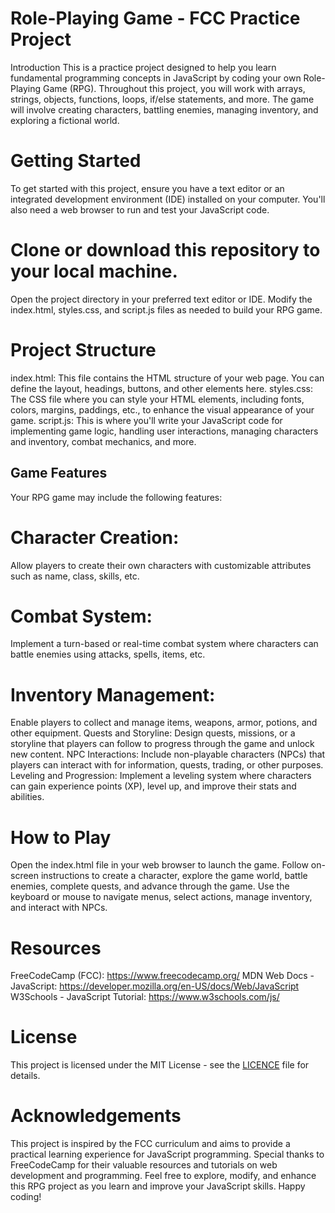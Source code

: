 # Role-Playing Game - FCC Practice Project
Introduction
This is a practice project designed to help you learn fundamental programming concepts in JavaScript by coding your own Role-Playing Game (RPG). Throughout this project, you will work with arrays, strings, objects, functions, loops, if/else statements, and more. The game will involve creating characters, battling enemies, managing inventory, and exploring a fictional world.

# Getting Started
To get started with this project, ensure you have a text editor or an integrated development environment (IDE) installed on your computer. You'll also need a web browser to run and test your JavaScript code.

# Clone or download this repository to your local machine.
Open the project directory in your preferred text editor or IDE.
Modify the index.html, styles.css, and script.js files as needed to build your RPG game.

# Project Structure
index.html: This file contains the HTML structure of your web page. You can define the layout, headings, buttons, and other elements here.
styles.css: The CSS file where you can style your HTML elements, including fonts, colors, margins, paddings, etc., to enhance the visual appearance of your game.
script.js: This is where you'll write your JavaScript code for implementing game logic, handling user interactions, managing characters and inventory, combat mechanics, and more.

## Game Features
Your RPG game may include the following features:

# Character Creation:
 Allow players to create their own characters with customizable attributes such as name, class, skills, etc.
# Combat System:
 Implement a turn-based or real-time combat system where characters can battle enemies using attacks, spells, items, etc.
# Inventory Management: 
Enable players to collect and manage items, weapons, armor, potions, and other equipment.
Quests and Storyline: Design quests, missions, or a storyline that players can follow to progress through the game and unlock new content.
NPC Interactions: 
Include non-playable characters (NPCs) that players can interact with for information, quests, trading, or other purposes.
Leveling and Progression:
 Implement a leveling system where characters can gain experience points (XP), level up, and improve their stats and abilities.

# How to Play
Open the index.html file in your web browser to launch the game.
Follow on-screen instructions to create a character, explore the game world, battle enemies, complete quests, and advance through the game.
Use the keyboard or mouse to navigate menus, select actions, manage inventory, and interact with NPCs.

# Resources
FreeCodeCamp (FCC): https://www.freecodecamp.org/
MDN Web Docs - JavaScript: https://developer.mozilla.org/en-US/docs/Web/JavaScript
W3Schools - JavaScript Tutorial: https://www.w3schools.com/js/

# License
This project is licensed under the MIT License - see the [LICENCE](./LICENSE) file for details.

# Acknowledgements
This project is inspired by the FCC curriculum and aims to provide a practical learning experience for JavaScript programming.
Special thanks to FreeCodeCamp for their valuable resources and tutorials on web development and programming.
Feel free to explore, modify, and enhance this RPG project as you learn and improve your JavaScript skills. Happy coding!